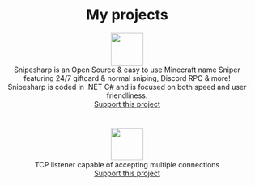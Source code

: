 <h1 align="center">My projects</h1>

<p align="center">
  <a href="https://snipesharp.xyz"><img src="https://snipesharp.xyz/favicon.ico" height="64px"/></a>
  <br> Snipesharp is an Open Source & easy to use Minecraft name Sniper<br>
  featuring 24/7 giftcard & normal sniping, Discord RPC & more!<br>
  Snipesharp is coded in .NET C# and is focused on both speed and user friendliness.<br>
  <a href="https://snipesharp.xyz/donate">Support this project</a>
</p>
<h1 align="center"></h1>
<p align="center">
  <a href="https://github.com/dement6d/demilis"><img src="https://user-images.githubusercontent.com/93228501/153415769-1223225e-578e-4b3e-93bc-8b27614eb209.png" height="64px"/></a>
  <br>TCP listener capable of accepting multiple connections<br>
  <a href="https://github.com/dement6d/demilis/edit/main/README.md#donate">Support this project</a>
</p>
